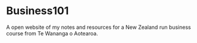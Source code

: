 # Business101
A open website of my notes and resources for a New Zealand run business course from Te Wananga o Aotearoa.
